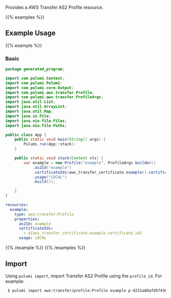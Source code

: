 Provides a AWS Transfer AS2 Profile resource.

{{% examples %}}
## Example Usage
{{% example %}}
### Basic

```java
package generated_program;

import com.pulumi.Context;
import com.pulumi.Pulumi;
import com.pulumi.core.Output;
import com.pulumi.aws.transfer.Profile;
import com.pulumi.aws.transfer.ProfileArgs;
import java.util.List;
import java.util.ArrayList;
import java.util.Map;
import java.io.File;
import java.nio.file.Files;
import java.nio.file.Paths;

public class App {
    public static void main(String[] args) {
        Pulumi.run(App::stack);
    }

    public static void stack(Context ctx) {
        var example = new Profile("example", ProfileArgs.builder()        
            .as2Id("example")
            .certificateIds(aws_transfer_certificate.example().certificate_id())
            .usage("LOCAL")
            .build());

    }
}
```
```yaml
resources:
  example:
    type: aws:transfer:Profile
    properties:
      as2Id: example
      certificateIds:
        - ${aws_transfer_certificate.example.certificate_id}
      usage: LOCAL
```
{{% /example %}}
{{% /examples %}}

## Import

Using `pulumi import`, import Transfer AS2 Profile using the `profile_id`. For example:

```sh
 $ pulumi import aws:transfer/profile:Profile example p-4221a88afd5f4362a
```
 
